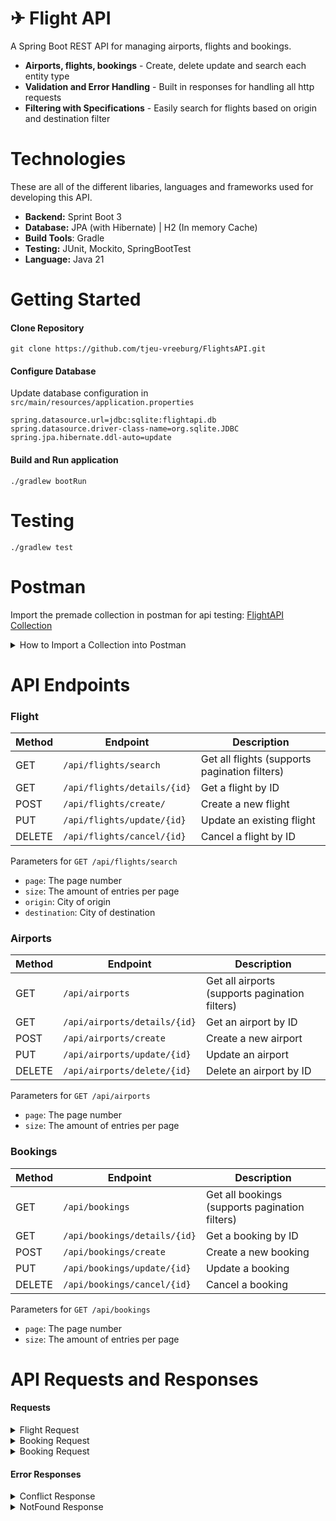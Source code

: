 # ✈︎ Flight API

A Spring Boot REST API for managing airports, flights and bookings.

- **Airports, flights, bookings** - Create, delete update and search each entity type
- **Validation and Error Handling** - Built in responses for handling all http requests
- **Filtering with Specifications** - Easily search for flights based on origin and destination filter

# Technologies
These are all of the different libaries, languages and frameworks used for developing this API.
- **Backend:** Sprint Boot 3
- **Database:** JPA (with Hibernate) | H2 (In memory Cache)
- **Build Tools**: Gradle
- **Testing:** JUnit, Mockito, SpringBootTest
- **Language:** Java 21
# Getting Started

#### Clone Repository
```
git clone https://github.com/tjeu-vreeburg/FlightsAPI.git
```
#### Configure Database
Update database configuration in `src/main/resources/application.properties`
```
spring.datasource.url=jdbc:sqlite:flightapi.db
spring.datasource.driver-class-name=org.sqlite.JDBC
spring.jpa.hibernate.ddl-auto=update
```
#### Build and Run application
```
./gradlew bootRun
```

# Testing
```
./gradlew test
```

# Postman
Import the premade collection in postman for api testing:
[FlightAPI Collection](src/main/resources/FlightAPI.postman_collection.json)

<details>
<summary>How to Import a Collection into Postman</summary>

1. **Open Postman**  
   Launch the Postman desktop app or go to [Postman Web](https://www.postman.com/).

2. **Click "Import"**  
   In the top-left corner of Postman, click the **Import** button.

3. **Choose Import Method**  
   You can import a collection in multiple ways:
   - **File Upload**: Select the `.json` file of your collection from your computer.
   - **Paste Raw Text**: Copy the raw JSON and paste it into the text area.
   - **Link (URL)**: Paste the URL of the collection.

4. **Click "Import"**  
   Once selected, click **Import** to add the collection to your workspace.

5. **View Your Collection**  
   After importing, you’ll see the collection under **Collections** in the left sidebar.  
   Expand it to access requests and folders.

</details>

# API Endpoints
### Flight  
| Method | Endpoint                    | Description                                    |
|--------|-----------------------------|------------------------------------------------|
| GET    | `/api/flights/search`       | Get all flights (supports pagination filters)  |
| GET    | `/api/flights/details/{id}` | Get a flight by ID                             |
| POST   | `/api/flights/create/`      | Create a new flight                            |
| PUT    | `/api/flights/update/{id}`  | Update an existing flight                      |
| DELETE | `/api/flights/cancel/{id}`  | Cancel a flight by ID                          |

Parameters for `GET /api/flights/search`
- `page`: The page number
- `size`: The amount of entries per page
- `origin`: City of origin
- `destination`: City of destination

### Airports 
| Method | Endpoint                     | Description                                    |
|--------|------------------------------|------------------------------------------------|
| GET    | `/api/airports`              | Get all airports (supports pagination filters) |
| GET    | `/api/airports/details/{id}` | Get an airport by ID                           |
| POST   | `/api/airports/create`       | Create a new airport                           |
| PUT    | `/api/airports/update/{id}`  | Update an airport                              |
| DELETE | `/api/airports/delete/{id}`  | Delete an airport by ID                        |

Parameters for `GET /api/airports`
- `page`: The page number
- `size`: The amount of entries per page

### Bookings
| Method | Endpoint                     | Description                                    |
|--------|------------------------------|------------------------------------------------|
| GET    | `/api/bookings`              | Get all bookings (supports pagination filters) |
| GET    | `/api/bookings/details/{id}` | Get a booking by ID                            |
| POST   | `/api/bookings/create`       | Create a new booking                           |
| PUT    | `/api/bookings/update/{id}`  | Update a booking                               |
| DELETE | `/api/bookings/cancel/{id}`  | Cancel a booking                               |

Parameters for `GET /api/bookings`
- `page`: The page number
- `size`: The amount of entries per page

# API Requests and Responses

#### Requests
<details>
<summary>Flight Request</summary>
{
  "name": "Auckland Airport",
  "city": "Auckland",
  "country": "New Zealand",
  "iata": "AKL",
  "icao": "NZAA"
}
</details>

<details>
<summary>Booking Request</summary>
{
  "flightId": 1,
  "firstName": "John",
  "lastName": "Smith",
  "cabinClass": "Economy",
  "seat": "2A"
}
</details>

<details>
<summary>Booking Request</summary>
{
  "flightId": 1,
  "firstName": "John",
  "lastName": "Smith",
  "cabinClass": "Economy",
  "seat": "2A"
}
</details>

#### Error Responses
<details>
<summary>Conflict Response</summary>
{
  "error": "ConflictException",
  "message": "Cannot delete flight with existing bookings.",
  "timeStamp": "2025-08-06T10:00:00.0000000"
}
</details>

<details>
<summary>NotFound Response</summary>
{
  "error": "NotFound",
  "message": "Could not find flight with id: 99",
  "timeStamp": "2025-08-06T10:00:00.0000000"
}
</details>
